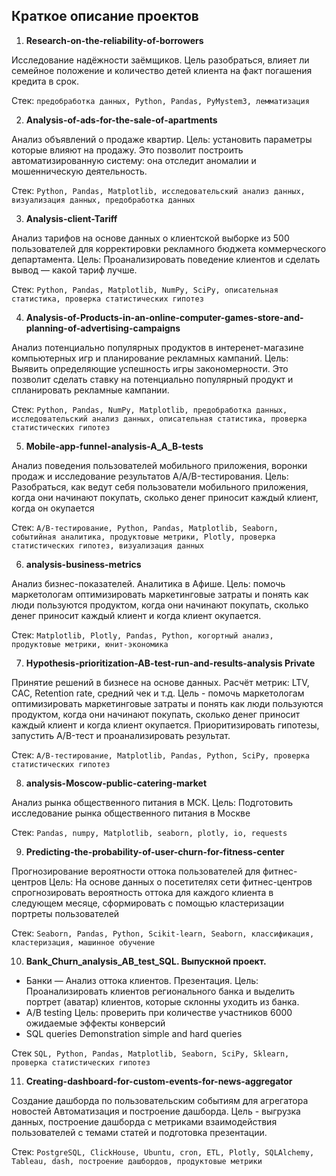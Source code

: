 ## Краткое описание проектов 

1. **Research-on-the-reliability-of-borrowers**

Исследование надёжности заёмщиков. Цель разобраться, влияет ли семейное положение и количество детей клиента на факт погашения кредита в срок.

Стек: `предобработка данных, Python, Pandas, PyMystem3, лемматизация`

2. **Analysis-of-ads-for-the-sale-of-apartments** 

Анализ объявлений о продаже квартир.
Цель: установить параметры которые влияют на продажу. Это позволит построить автоматизированную систему: она отследит аномалии и мошенническую деятельность.

Стек: `Python, Pandas, Matplotlib, исследовательский анализ данных, визуализация данных, предобработка данных`

3. **Analysis-client-Tariff** 

Анализ тарифов на основе данных о клиентской выборке из 500 пользователей для корректировки рекламного бюджета коммерческого департамента. 
Цель: Проанализировать поведение клиентов и сделать вывод — какой тариф лучше.

Стек: `Python, Pandas, Matplotlib, NumPy, SciPy, описательная статистика, проверка статистических гипотез`

4. **Analysis-of-Products-in-an-online-computer-games-store-and-planning-of-advertising-campaigns**

Анализ потенциально популярных продуктов в интеренет-магазине компьютерных игр и планирование рекламных кампаний.
Цель: Выявить определяющие успешность игры закономерности. Это позволит сделать ставку на потенциально популярный продукт и спланировать рекламные кампании.

Стек: `Python, Pandas, NumPy, Matplotlib, предобработка данных, исследовательский анализ данных, описательная статистика, проверка статистических гипотез`

5. **Mobile-app-funnel-analysis-A_A_B-tests** 

Анализ поведения пользователей мобильного приложения, воронки продаж и исследование результатов A/A/B-тестирования.
Цель: Разобраться, как ведут себя пользователи мобильного приложения, когда они начинают покупать, сколько денег приносит каждый клиент, когда он окупается

Стек: `A/B-тестирование, Python, Pandas, Matplotlib, Seaborn, событийная аналитика, продуктовые метрики, Plotly, проверка статистических гипотез, визуализация данных`

6. **analysis-business-metrics**

Анализ бизнес-показателей. Аналитика в Афише.
Цель: помочь маркетологам оптимизировать маркетинговые затраты и понять как люди пользуются продуктом, когда они начинают покупать, сколько денег приносит каждый клиент и когда клиент окупается.

Стек: `Matplotlib, Plotly, Pandas, Python, когортный анализ, продуктовые метрики, юнит-экономика`

7. **Hypothesis-prioritization-AB-test-run-and-results-analysis Private**

Принятие решений в бизнесе на основе данных. 
Расчёт метрик: LTV, CAC, Retention rate, средний чек и т.д.  Цель - помочь маркетологам оптимизировать маркетинговые затраты и понять как люди пользуются продуктом, когда они начинают покупать, сколько денег приносит каждый клиент и когда клиент окупается. Приоритизировать гипотезы, запустить A/B-тест и проанализировать результат.

Стек: `A/B-тестирование, Matplotlib, Pandas, Python, SciPy, проверка статистических гипотез`

8. **analysis-Moscow-public-catering-market**

Анализ рынка общественного питания в МСК.
Цель: Подготовить исследование рынка общественного питания в Москве

Стек: `Pandas, numpy, Matplotlib, seaborn, plotly, io, requests`

9. **Predicting-the-probability-of-user-churn-for-fitness-center**

Прогнозирование вероятности оттока пользователей для фитнес-центров
Цель: На основе данных о посетителях сети фитнес-центров спрогнозировать вероятность оттока для каждого клиента в следующем месяце, сформировать с помощью кластеризации портреты пользователей

Стек: `Seaborn, Pandas, Python, Scikit-learn, Seaborn, классификация, кластеризация, машинное обучение`

10. **Bank_Churn_analysis_AB_test_SQL. Выпускной проект.**
- Банки — Анализ оттока клиентов. Презентация. 
Цель: Проанализировать клиентов регионального банка и выделить портрет (аватар) клиентов, которые склонны уходить из банка.
- A/B testing
Цель: проверить при количестве участников 6000 ожидаемые эффекты конверсий
- SQL queries
Demonstration simple and hard queries

Стек `SQL, Python, Pandas, Matplotlib, Seaborn, SciPy, Sklearn, проверка статистических гипотез`

11. **Creating-dashboard-for-custom-events-for-news-aggregator**

Создание дашборда по пользовательским событиям для агрегатора новостей
Автоматизация и построение дашборда. Цель - выгрузка данных, построение дашборда с метриками взаимодействия пользователей с темами статей и подготовка презентации.

Стек: `PostgreSQL, ClickHouse, Ubuntu, cron, ETL, Plotly, SQLAlchemy, Tableau, dash, построение дашбордов, продуктовые метрики`


